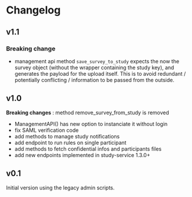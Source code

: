 # Changelog

## v1.1

### Breaking change

- management api method `save_survey_to_study` expects the now the survey object (without the wrapper containing the study key), and generates the payload for the upload itself. This is to avoid redundant / potentially conflicting / information to be passed from the outside.

## v1.0

**Breaking changes** : method remove_survey_from_study is removed

- ManagementAPI() has new option to instanciate it without login
- fix SAML verification code
- add methods to manage study notifications
- add endpoint to run rules on single participant
- add methods to fetch confidential infos and participants files
- add new endpoints implemented in study-service 1.3.0+

## v0.1

Initial version using the legacy admin scripts.
